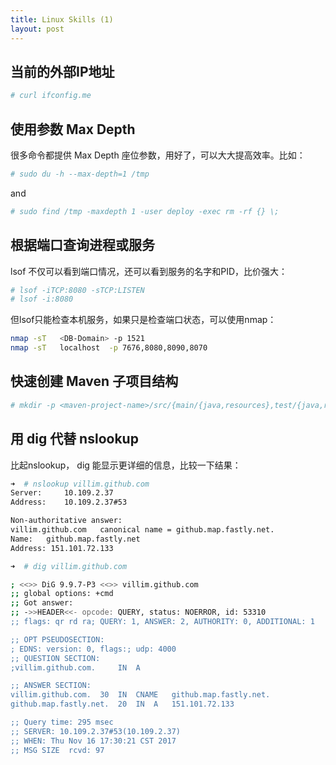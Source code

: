 ```yaml
---
title: Linux Skills (1)
layout: post
---
```


## 当前的外部IP地址

```bash
# curl ifconfig.me
```

## 使用参数 Max Depth

很多命令都提供 Max Depth 座位参数，用好了，可以大大提高效率。比如：

```bash
# sudo du -h --max-depth=1 /tmp
```

and

```bash
# sudo find /tmp -maxdepth 1 -user deploy -exec rm -rf {} \;
```

## 根据端口查询进程或服务

lsof 不仅可以看到端口情况，还可以看到服务的名字和PID，比价强大：

```bash
# lsof -iTCP:8080 -sTCP:LISTEN
# lsof -i:8080 
```

但lsof只能检查本机服务，如果只是检查端口状态，可以使用nmap：

```bash
nmap -sT   <DB-Domain> -p 1521
nmap -sT   localhost  -p 7676,8080,8090,8070
```

## 快速创建 Maven 子项目结构

```bash
# mkdir -p <maven-project-name>/src/{main/{java,resources},test/{java,resources}}
```

## 用 dig 代替 nslookup

比起nslookup， dig 能显示更详细的信息，比较一下结果：

```bash
➜  # nslookup villim.github.com
Server:		10.109.2.37
Address:	10.109.2.37#53

Non-authoritative answer:
villim.github.com	canonical name = github.map.fastly.net.
Name:	github.map.fastly.net
Address: 151.101.72.133
```

```bash
➜  # dig villim.github.com

; <<>> DiG 9.9.7-P3 <<>> villim.github.com
;; global options: +cmd
;; Got answer:
;; ->>HEADER<<- opcode: QUERY, status: NOERROR, id: 53310
;; flags: qr rd ra; QUERY: 1, ANSWER: 2, AUTHORITY: 0, ADDITIONAL: 1

;; OPT PSEUDOSECTION:
; EDNS: version: 0, flags:; udp: 4000
;; QUESTION SECTION:
;villim.github.com.		IN	A

;; ANSWER SECTION:
villim.github.com.	30	IN	CNAME	github.map.fastly.net.
github.map.fastly.net.	20	IN	A	151.101.72.133

;; Query time: 295 msec
;; SERVER: 10.109.2.37#53(10.109.2.37)
;; WHEN: Thu Nov 16 17:30:21 CST 2017
;; MSG SIZE  rcvd: 97
```